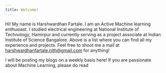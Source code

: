 ```yaml
---
title: Welcome!
---
```



Hi! My name is Harshwardhan Fartale. 
I am an Active Machine learning enthusiast. I studied electrical engineering at National Institute of Technology, Hamirpur and currently serving as a project associate at Indian Institute of Science Bangalore. Above is a list where you can find all my experience and projects. Feel free to shoot me a mail at harshwardhanfartale.nith@gmail.com for anything!

I will be posting my blogs on a weekly basis here! 
If you are passionate about Machine Learning, please do read